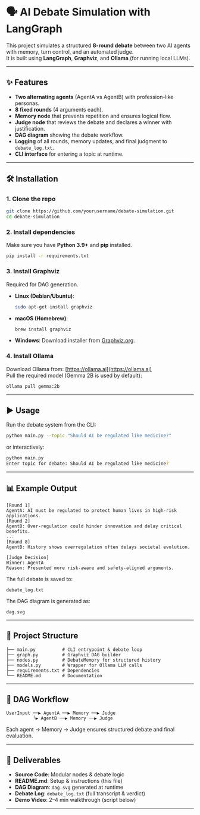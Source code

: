 # 🗣️ AI Debate Simulation with LangGraph

This project simulates a structured **8-round debate** between two AI agents with memory, turn control, and an automated judge.  
It is built using **LangGraph**, **Graphviz**, and **Ollama** (for running local LLMs).

---

## ✨ Features
- **Two alternating agents** (AgentA vs AgentB) with profession-like personas.
- **8 fixed rounds** (4 arguments each).
- **Memory node** that prevents repetition and ensures logical flow.
- **Judge node** that reviews the debate and declares a winner with justification.
- **DAG diagram** showing the debate workflow.
- **Logging** of all rounds, memory updates, and final judgment to `debate_log.txt`.
- **CLI interface** for entering a topic at runtime.

---

## 🛠️ Installation

### 1. Clone the repo
```bash
git clone https://github.com/yourusername/debate-simulation.git
cd debate-simulation
```

### 2. Install dependencies
Make sure you have **Python 3.9+** and **pip** installed.

```bash
pip install -r requirements.txt
```

### 3. Install Graphviz
Required for DAG generation.

- **Linux (Debian/Ubuntu)**:
  ```bash
  sudo apt-get install graphviz
  ```
- **macOS (Homebrew)**:
  ```bash
  brew install graphviz
  ```
- **Windows**: Download installer from [Graphviz.org](https://graphviz.org/download/).

### 4. Install Ollama
Download Ollama from: [https://ollama.ai](https://ollama.ai)  
Pull the required model (Gemma 2B is used by default):

```bash
ollama pull gemma:2b
```

---

## ▶️ Usage

Run the debate system from the CLI:

```bash
python main.py --topic "Should AI be regulated like medicine?"
```

or interactively:

```bash
python main.py
Enter topic for debate: Should AI be regulated like medicine?
```

---

## 📊 Example Output

```text
[Round 1]
AgentA: AI must be regulated to protect human lives in high-risk applications.
[Round 2]
AgentB: Over-regulation could hinder innovation and delay critical benefits.
...
[Round 8]
AgentB: History shows overregulation often delays societal evolution.

[Judge Decision]
Winner: AgentA
Reason: Presented more risk-aware and safety-aligned arguments.
```

The full debate is saved to:
```
debate_log.txt
```

The DAG diagram is generated as:
```
dag.svg
```

---

## 🧩 Project Structure

```
├── main.py          # CLI entrypoint & debate loop
├── graph.py         # Graphviz DAG builder
├── nodes.py         # DebateMemory for structured history
├── models.py        # Wrapper for Ollama LLM calls
├── requirements.txt # Dependencies
└── README.md        # Documentation
```

---

## 📐 DAG Workflow

```
UserInput ──▶ AgentA ──▶ Memory ──▶ Judge
          └▶ AgentB ──▶ Memory ──▶ Judge
```

Each agent → Memory → Judge ensures structured debate and final evaluation.

---

## 📜 Deliverables
- **Source Code**: Modular nodes & debate logic
- **README.md**: Setup & instructions (this file)
- **DAG Diagram**: `dag.svg` generated at runtime
- **Debate Log**: `debate_log.txt` (full transcript & verdict)
- **Demo Video**: 2–4 min walkthrough (script below)

---
